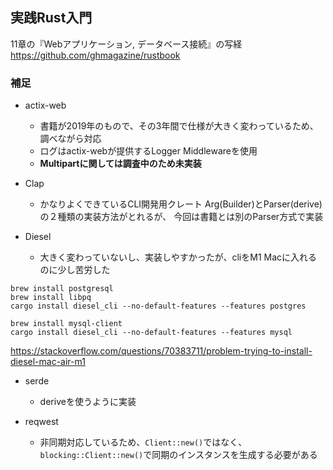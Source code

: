 ## 実践Rust入門

11章の『Webアプリケーション, データベース接続』の写経 <https://github.com/ghmagazine/rustbook>

### 補足

- actix-web
  - 書籍が2019年のもので、その3年間で仕様が大きく変わっているため、調べながら対応
  - ログはactix-webが提供するLogger Middlewareを使用
  - **Multipartに関しては調査中のため未実装**

- Clap
  - かなりよくできているCLI開発用クレート
Arg(Builder)とParser(derive)の２種類の実装方法がとれるが、
今回は書籍とは別のParser方式で実装

- Diesel
  - 大きく変わっていないし、実装しやすかったが、cliをM1 Macに入れるのに少し苦労した

``` shell:Postgres
brew install postgresql
brew install libpq
cargo install diesel_cli --no-default-features --features postgres
```

``` shell:MySQL
brew install mysql-client
cargo install diesel_cli --no-default-features --features mysql
```

<https://stackoverflow.com/questions/70383711/problem-trying-to-install-diesel-mac-air-m1>

- serde
  - deriveを使うように実装

- reqwest
  - 非同期対応しているため、`Client::new()`ではなく、`blocking::Client::new()`で同期のインスタンスを生成する必要がある
